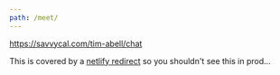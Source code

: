 ```yaml
---
path: /meet/
---
```


<script type="text/javascript">
window.location.href = "https://savvycal.com/tim-abell/chat"
</script>

<https://savvycal.com/tim-abell/chat>

This is covered by a [netlify redirect](https://github.com/timabell/0x5.uk/blob/main/netlify.toml) so you shouldn't see this in prod...
